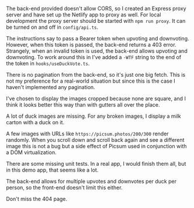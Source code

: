 The back-end provided doesn't allow CORS, so I created an Express proxy server and have set up the Netlify app to proxy as well.
For local development the proxy server should be started with `npm run proxy`. It can be turned on and off in `config/api.ts`.

The instructions say to pass a Bearer token when upvoting and downvoting. However, when this token is passed, the back-end returns a 403 error. Strangely, when an invalid token is used, the back-end allows upvoting and downvoting. To work around this in I've added a `-WTF` string to the end of the token in `hooks/useDuckVote.ts`.

There is no pagination from the back-end, so it's just one big fetch. This is not my preference for a real-world situation but since this is the case I haven't implemented any pagination.

I've chosen to display the images cropped because none are square, and I think it looks better this way than with gutters all over the place.

A lot of duck images are missing. For any broken images, I display a milk carton with a duck on it.

A few images with URLs like `https://picsum.photos/200/300` render randomly. When you scroll down and scroll back again and see a different image this is not a bug but a side effect of Picsum used in conjunction with a DOM virtualization.

There are some missing unit tests. In a real app, I would finish them all, but in this demo app, that seems like a lot.

The back-end allows for multiple upvotes and downvotes per duck per person, so the front-end doesn't limit this either.

Don't miss the 404 page.
